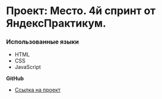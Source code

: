 # Проект: Место. 4й спринт от ЯндексПрактикум.

### Использованные языки

* HTML
* CSS
* JavaScript

**GitHub**

* [Ссылка на проект](https://olegmarkof.github.io/mesto/)




